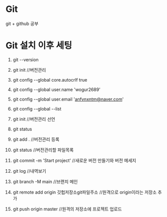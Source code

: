 # Git
git + github 공부

# Git 설치 이후 세팅

1. git --version
2. git init //버전관리
3. git config --global core.autocrlf true
4. git config --global user.name 'wogur2689'
5. git config --global user.email 'anfvnxntm@naver.com'
6. git config --global --list

1. git init //버전관리 선언
2. git status
3. git add . //버전관리 등록
4. git status //버전관리할 파일목록
5. git commit -m 'Start project' //새로운 버전 만들기와 버전 메세지
6. git log //내역보기
7. git branch -M main //브랜치 메인
8. git remote add origin 깃헙저장소git파일주소 //원격으로 origin이라는 저장소 추가
9. git push origin master //원격의 저장소에 프로젝트 업로드
